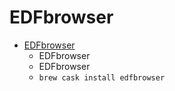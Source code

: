# EDFbrowser
- [EDFbrowser](https://www.teuniz.net/edfbrowser)
  -  EDFbrowser
  - EDFbrowser
  - `brew cask install edfbrowser`
